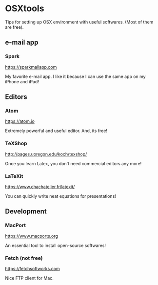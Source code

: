 # OSXtools
Tips for setting up OSX environment with useful softwares. (Most of them are free).

## e-mail app

### Spark
https://sparkmailapp.com

My favorite e-mail app.
I like it because I can use the same app on my iPhone and iPad!



## Editors

### Atom
https://atom.io

Extremely powerful and useful editor.
And, its free!

### TeXShop
http://pages.uoregon.edu/koch/texshop/

Once you learn Latex, you don't need commercial editors any more!

### LaTeXit
https://www.chachatelier.fr/latexit/

You can quickly write neat equations for presentations!


## Development


### MacPort
https://www.macports.org

An essential tool to install open-source softwares!

### Fetch (not free)
https://fetchsoftworks.com

Nice FTP client for Mac.




